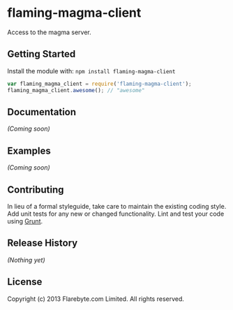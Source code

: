 # flaming-magma-client

Access to the magma server.

## Getting Started
Install the module with: `npm install flaming-magma-client`

```javascript
var flaming_magma_client = require('flaming-magma-client');
flaming_magma_client.awesome(); // "awesome"
```

## Documentation
_(Coming soon)_

## Examples
_(Coming soon)_

## Contributing
In lieu of a formal styleguide, take care to maintain the existing coding style. Add unit tests for any new or changed functionality. Lint and test your code using [Grunt](http://gruntjs.com/).

## Release History
_(Nothing yet)_

## License
Copyright (c) 2013 Flarebyte.com Limited.
All rights reserved.
